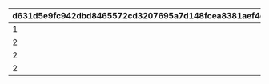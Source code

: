 |d631d5e9fc942dbd8465572cd3207695a7d148fcea8381aef4d4247549f7cf8b|146a9f0e858f4d1ff6e3522f3a6e8158dd12f9d1d9d5e81ba8d74031625a12e1|2832b5235b2d31879da387951982cdf0a90b0509d918cda321fb3046bda6d31e|27aa7595898f1dd839b4081c46d42e7cd03c64f4e95427bc1618ba6c04daa3cb|
| --- | --- | --- | --- |
|1|310000101|2|50|
|2|310000102|2|-50|
|2|311010101|1|50|
|2|311020101|1|70|